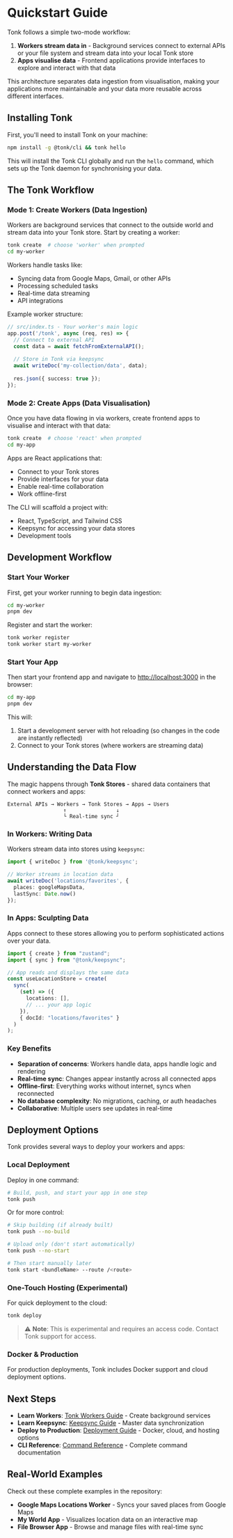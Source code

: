 # Quickstart Guide

Tonk follows a simple two-mode workflow:

1. **Workers stream data in** - Background services connect to external APIs or your file system and stream data into your local Tonk store
2. **Apps visualise data** - Frontend applications provide interfaces to explore and interact with that data

This architecture separates data ingestion from visualisation, making your applications more maintainable and your data more reusable across different interfaces.

## Installing Tonk

First, you'll need to install Tonk on your machine:

```bash
npm install -g @tonk/cli && tonk hello
```

This will install the Tonk CLI globally and run the `hello` command, which sets up the Tonk daemon for synchronising your data.

## The Tonk Workflow

### Mode 1: Create Workers (Data Ingestion)

Workers are background services that connect to the outside world and stream data into your Tonk store. Start by creating a worker:

```bash
tonk create  # choose 'worker' when prompted
cd my-worker
```

Workers handle tasks like:
- Syncing data from Google Maps, Gmail, or other APIs
- Processing scheduled tasks
- Real-time data streaming
- API integrations

Example worker structure:
```typescript
// src/index.ts - Your worker's main logic
app.post('/tonk', async (req, res) => {
  // Connect to external API
  const data = await fetchFromExternalAPI();
  
  // Store in Tonk via keepsync
  await writeDoc('my-collection/data', data);
  
  res.json({ success: true });
});
```

### Mode 2: Create Apps (Data Visualisation)

Once you have data flowing in via workers, create frontend apps to visualise and interact with that data:

```bash
tonk create  # choose 'react' when prompted
cd my-app
```

Apps are React applications that:
- Connect to your Tonk stores
- Provide interfaces for your data
- Enable real-time collaboration
- Work offline-first

The CLI will scaffold a project with:
- React, TypeScript, and Tailwind CSS
- Keepsync for accessing your data stores
- Development tools

## Development Workflow

### Start Your Worker

First, get your worker running to begin data ingestion:

```bash
cd my-worker
pnpm dev
```

Register and start the worker:
```bash
tonk worker register
tonk worker start my-worker
```

### Start Your App

Then start your frontend app and navigate to [http://localhost:3000](http://localhost:3000) in the browser:

```bash
cd my-app
pnpm dev
```

This will:
1. Start a development server with hot reloading (so changes in the code are instantly reflected)
2. Connect to your Tonk stores (where workers are streaming data)

## Understanding the Data Flow

The magic happens through **Tonk Stores** - shared data containers that connect workers and apps:

```
External APIs → Workers → Tonk Stores → Apps → Users
                  ↑                ↓
                  └ Real-time sync ┘
```

### In Workers: Writing Data

Workers stream data into stores using `keepsync`:

```typescript
import { writeDoc } from '@tonk/keepsync';

// Worker streams in location data
await writeDoc('locations/favorites', {
  places: googleMapsData,
  lastSync: Date.now()
});
```

### In Apps: Sculpting Data

Apps connect to these stores allowing you to perform sophisticated actions over your data.

```typescript
import { create } from "zustand";
import { sync } from "@tonk/keepsync";

// App reads and displays the same data
const useLocationStore = create(
  sync(
    (set) => ({
      locations: [],
      // ... your app logic
    }),
    { docId: "locations/favorites" }
  )
);
```

### Key Benefits

- **Separation of concerns**: Workers handle data, apps handle logic and rendering
- **Real-time sync**: Changes appear instantly across all connected apps
- **Offline-first**: Everything works without internet, syncs when reconnected
- **No database complexity**: No migrations, caching, or auth headaches
- **Collaborative**: Multiple users see updates in real-time

## Deployment Options

Tonk provides several ways to deploy your workers and apps:

### Local Deployment

Deploy in one command:

```bash
# Build, push, and start your app in one step
tonk push
```

Or for more control:

```bash
# Skip building (if already built)
tonk push --no-build

# Upload only (don't start automatically)
tonk push --no-start

# Then start manually later
tonk start <bundleName> --route /<route>
```

### One-Touch Hosting (Experimental)

For quick deployment to the cloud:

```bash
tonk deploy
```

> ⚠️ **Note**: This is experimental and requires an access code. Contact Tonk support for access.

### Docker & Production

For production deployments, Tonk includes Docker support and cloud deployment options.

## Next Steps

- **Learn Workers**: [Tonk Workers Guide](./workers.md) - Create background services
- **Learn Keepsync**: [Keepsync Guide](./keepsync.md) - Master data synchronization  
- **Deploy to Production**: [Deployment Guide](./deployment.md) - Docker, cloud, and hosting options
- **CLI Reference**: [Command Reference](./reference.md) - Complete command documentation

## Real-World Examples

Check out these complete examples in the repository:
- **Google Maps Locations Worker** - Syncs your saved places from Google Maps
- **My World App** - Visualizes location data on an interactive map
- **File Browser App** - Browse and manage files with real-time sync
